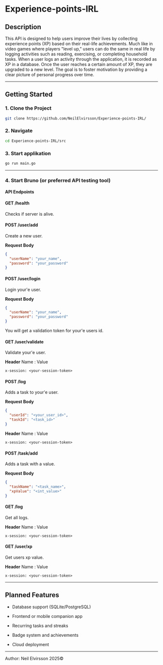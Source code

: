 # Experience-points-IRL

## Description

This API is designed to help users improve their lives by collecting experience points (XP) based on their real-life achievements. Much like in video games where players "level up," users can do the same in real life by logging activities such as reading, exercising, or completing household tasks. When a user logs an activity through the application, it is recorded as XP in a database. Once the user reaches a certain amount of XP, they are upgraded to a new level. The goal is to foster motivation by providing a clear picture of personal progress over time.

---

## Getting Started 

### 1. Clone the Project
```bash
git clone https://github.com/NeilElvirsson/Experience-points-IRL/
```
### 2. Navigate 
```bash
cd Experience-points-IRL/src
```

### 3. Start applikation
```bash
go run main.go
```
---

### 4. Start Bruno (or preferred API testing tool)

#### API Endpoints

#### GET /health
Checks if server is alive.


#### POST /user/add
Create a new user.

**Request Body**
```json
{
  "userName": "your_name",
  "password": "your_password"
}
```

#### POST /user/login
Login your'e user.

**Request Body**
```json
{
  "userName": "your_name",
  "password": "your_password"
}
```
You will get a validation token for your'e users id.

#### GET /user/validate
Validate your'e user.

**Header**
Name : Value
```
x-session: <your-session-token>
```
#### POST /log
Adds a task to your'e user.

**Request Body**
```json
{
  "userId": "<your_user_id>",
  "taskId": "<task_id>"
}
```
**Header**
Name : Value 
```
x-session: <your-session-token>
```

#### POST /task/add
Adds a task with a value.

**Request Body**
```json
{
  "taskName": "<task_name>",
  "xpValue": "<int_value>"
}
```

#### GET /log

Get all logs.

**Header**
Name : Value 
```
x-session: <your-session-token>
```
#### GET /user/xp

Get users xp value.

**Header**
Name : Value 
```
x-session: <your-session-token>
```
---

## Planned Features

- Database support (SQLite/PostgreSQL)

- Frontend or mobile companion app

- Recurring tasks and streaks

- Badge system and achievements

- Cloud deployment

---

Author: Neil Elvirsson 2025©










